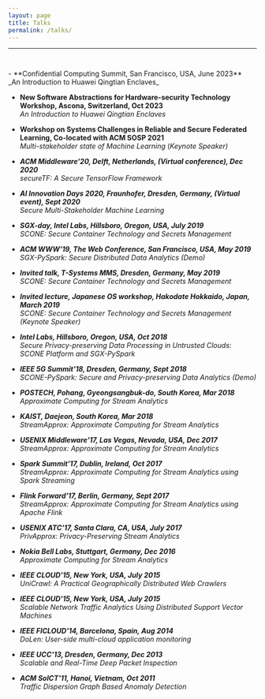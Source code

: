 ```yaml
---
layout: page
title: Talks
permalink: /talks/
---
```

-----
<hr style="height:10pt; visibility:hidden;" />
- **Confidential Computing Summit, San Francisco, USA, June 2023** <br>
_An Introduction to Huawei Qingtian Enclaves_

- **New Software Abstractions for Hardware-security Technology Workshop, Ascona, Switzerland, Oct 2023** <br>
_An Introduction to Huawei Qingtian Enclaves_

- **Workshop on Systems Challenges in Reliable and Secure Federated Learning, Co-located with ACM SOSP 2021** <br>
_Multi-stakeholder state of Machine Learning_ (<em><a class="tosu">Keynote Speaker</a>)

- **ACM Middleware'20, Delft, Netherlands, (Virtual conference), Dec 2020** <br> 
_secureTF: A Secure TensorFlow Framework_

- **AI Innovation Days 2020, Fraunhofer, Dresden, Germany, (Virtual event), Sept 2020** <br>
_Secure Multi-Stakeholder Machine Learning_

- **SGX-day, Intel Labs, Hillsboro, Oregon, USA, July 2019** <br>
_SCONE: Secure Container Technology and Secrets Management_

- **ACM WWW'19, The Web Conference, San Francisco, USA, May 2019** <br>
_SGX-PySpark: Secure Distributed Data Analytics (Demo)_

- **Invited talk, T-Systems MMS, Dresden, Germany, May 2019** <br>
_SCONE: Secure Container Technology and Secrets Management_

- **Invited lecture, Japanese OS workshop, Hakodate Hokkaido, Japan, March 2019** <br>
_SCONE: Secure Container Technology and Secrets Management_ (<em><a class="tosu">Keynote Speaker</a>)

- **Intel Labs, Hillsboro, Oregon, USA, Oct 2018** <br>
_Secure Privacy-preserving Data Processing in Untrusted Clouds: SCONE Platform and SGX-PySpark_ 

- **IEEE 5G Summit'18, Dresden, Germany, Sept 2018** <br>
_SCONE-PySpark: Secure and Privacy-preserving Data Analytics (Demo)_

- **POSTECH, Pohang, Gyeongsangbuk-do, South Korea, Mar 2018** <br>
_Approximate Computing for Stream Analytics_

- **KAIST, Daejeon, South Korea, Mar 2018** <br>
_StreamApprox: Approximate Computing for Stream Analytics_

- **USENIX Middleware'17, Las Vegas, Nevada, USA, Dec 2017** <br>
_StreamApprox: Approximate Computing for Stream Analytics_

- **Spark Summit'17, Dublin, Ireland, Oct 2017** <br>
_StreamApprox: Approximate Computing for Stream Analytics using Spark Streaming_

- **Flink Forward'17, Berlin, Germany, Sept 2017** <br>
_StreamApprox: Approximate Computing for Stream Analytics using Apache Flink_

- **USENIX ATC'17, Santa Clara, CA, USA, July 2017** <br>
_PrivApprox: Privacy-Preserving Stream Analytics_

- **Nokia Bell Labs, Stuttgart, Germany, Dec 2016** <br>
_Approximate Computing for Stream Analytics_

- **IEEE CLOUD'15, New York, USA, July 2015** <br>
_UniCrawl: A Practical Geographically Distributed Web Crawlers_

- **IEEE CLOUD'15, New York, USA, July 2015** <br>
_Scalable Network Traffic Analytics Using Distributed Support Vector Machines_

- **IEEE FICLOUD'14, Barcelona, Spain, Aug 2014** <br>
_DoLen: User-side multi-cloud application monitoring_

- **IEEE UCC'13, Dresden, Germany, Dec 2013** <br>
_Scalable and Real-Time Deep Packet Inspection_

- **ACM SoICT'11, Hanoi, Vietnam, Oct 2011** <br>
_Traffic Dispersion Graph Based Anomaly Detection_
